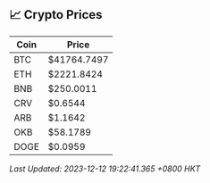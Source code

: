 ## 📈 Crypto Prices

| Coin | Price |
| ---- | ----- |
| BTC | $41764.7497 |
| ETH | $2221.8424 |
| BNB | $250.0011 |
| CRV | $0.6544 |
| ARB | $1.1642 |
| OKB | $58.1789 |
| DOGE | $0.0959 |

_Last Updated: 2023-12-12 19:22:41.365 +0800 HKT_